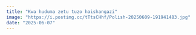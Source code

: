 ```yaml
---
title: "Kwa huduma zetu tuzo haishangazi"
image: "https://i.postimg.cc/tTtsCHhf/Polish-20250609-191941483.jpg" 
date: "2025-06-07"
---
```


